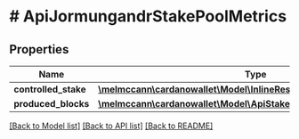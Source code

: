 # # ApiJormungandrStakePoolMetrics

## Properties

Name | Type | Description | Notes
------------ | ------------- | ------------- | -------------
**controlled_stake** | [**\melmccann\cardanowallet\Model\InlineResponse2001Total**](InlineResponse2001Total.md) |  | 
**produced_blocks** | [**\melmccann\cardanowallet\Model\ApiStakePoolMetricsProducedBlocks**](ApiStakePoolMetricsProducedBlocks.md) |  | 

[[Back to Model list]](../../README.md#documentation-for-models) [[Back to API list]](../../README.md#documentation-for-api-endpoints) [[Back to README]](../../README.md)



